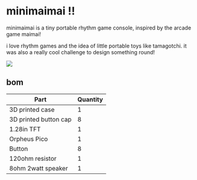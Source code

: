 # minimaimai !!

minimaimai is a tiny portable rhythm game console, inspired by the arcade game maimai!

i love rhythm games and the idea of little portable toys like tamagotchi. it was also a really cool challenge to design something round!

![](https://github.com/bucketfish/minimaimai/blob/cebb856b06a91b50bfec86de4a98f6b058db317a/images/irl1.png)

## bom
| Part    | Quantity |
| -------- | ------- |
| 3D printed case  | 1    |
| 3D printed button cap | 8     |
| 1.28in TFT    | 1    |
| Orpheus Pico    | 1    |
| Button    | 8    |
| 120ohm resistor    | 1    |
| 8ohm 2watt speaker    | 1    |
